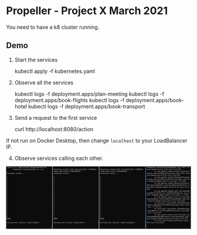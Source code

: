 # Propeller - Project X March 2021

You need to have a k8 cluster running.

## Demo

1. Start the services
   
    kubectl apply -f kubernetes.yaml
    
2. Observe all the services
   
   kubectl logs -f deployment.apps/plan-meeting
   kubectl logs -f deployment.apps/book-flights
   kubectl logs -f deployment.apps/book-hotel
   kubectl logs -f deployment.apps/book-transport
   
3. Send a request to the first service

    curl http://localhost:8080/action
   
If not run on Docker Desktop, then change `localhost` to your LoadBalancer IP.

4. Observe services calling each other.

![alt text](markdown/result.png "Result")
    